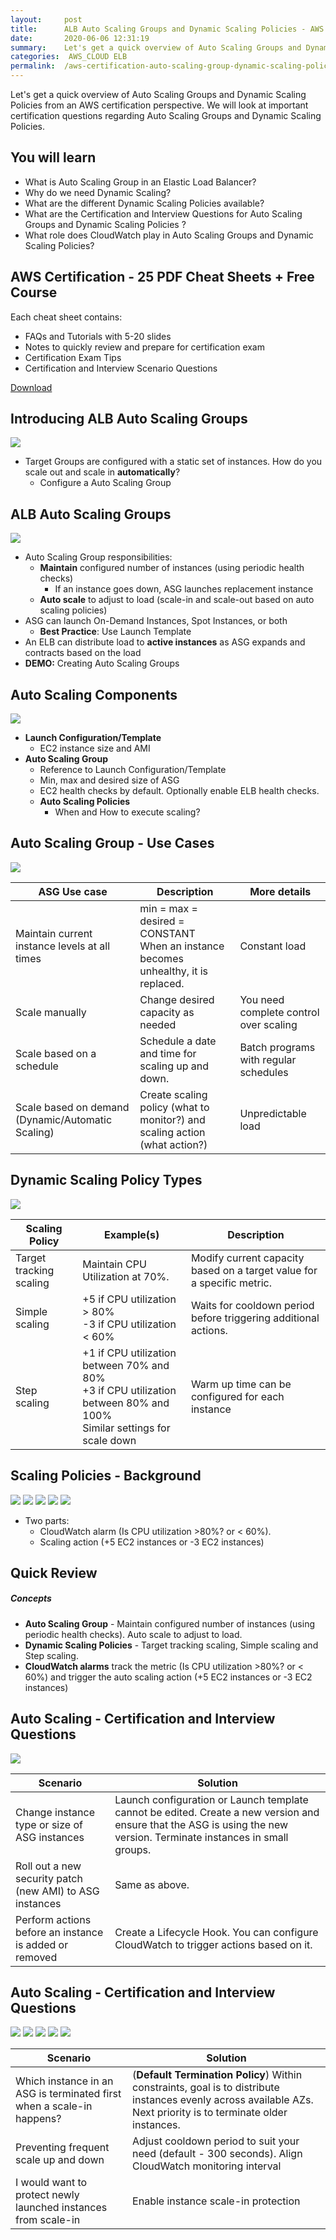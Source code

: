 ```yaml
---
layout:     post
title:      ALB Auto Scaling Groups and Dynamic Scaling Policies - AWS Certification
date:       2020-06-06 12:31:19
summary:    Let's get a quick overview of Auto Scaling Groups and Dynamic Scaling Policies from an AWS certification perspective. We will look at important certification questions regarding Auto Scaling Groups and Dynamic Scaling Policies. 
categories:  AWS_CLOUD ELB
permalink:  /aws-certification-auto-scaling-group-dynamic-scaling-policy
---
```


Let's get a quick overview of Auto Scaling Groups and Dynamic Scaling Policies from an AWS certification perspective. We will look at important certification questions regarding Auto Scaling Groups and Dynamic Scaling Policies.

## You will learn
- What is Auto Scaling Group in an Elastic Load Balancer?
- Why do we need Dynamic Scaling?
- What are the different Dynamic Scaling Policies available?
- What are the Certification and Interview Questions for Auto Scaling Groups and Dynamic Scaling Policies ?
- What role does CloudWatch play in Auto Scaling Groups and Dynamic Scaling Policies?

## AWS Certification - 25 PDF Cheat Sheets + Free Course

Each cheat sheet contains:
- FAQs and Tutorials with 5-20 slides
- Notes to quickly review and prepare for certification exam
- Certification Exam Tips
- Certification and Interview Scenario Questions

<div>
 <a href="https://links.in28minutes.com/cloud-in28minutes-teachable-free-link" target="_blank" class="button instagram">Download</a>
</div>


## Introducing ALB Auto Scaling Groups
![](/images/aws/ec2/4-elb-target-groups.png)
- Target Groups are configured with a static set of instances. How do you scale out and scale in **automatically**?
	- Configure a Auto Scaling Group

## ALB Auto Scaling Groups
![](/images/aws/ec2/5-elb-autoscaling-groups_new.png)
- Auto Scaling Group responsibilities:
	- **Maintain** configured number of instances (using periodic health checks)
		- If an instance goes down, ASG launches replacement instance
	- **Auto scale** to adjust to load (scale-in and scale-out based on auto scaling policies)
- ASG can launch On-Demand Instances, Spot Instances, or both 
	- **Best Practice**: Use Launch Template
- An ELB can distribute load to **active instances** as ASG expands and contracts based on the load
- **DEMO:** Creating Auto Scaling Groups

## Auto Scaling Components
![](/images/aws/ec2/5-elb-autoscaling-groups_new.png)

- **Launch Configuration/Template**
	- EC2 instance size and AMI
- **Auto Scaling Group**
	- Reference to Launch Configuration/Template
	- Min, max and desired size of ASG
	- EC2 health checks by default. Optionally enable ELB health checks.
	- **Auto Scaling Policies**
		- When and How to execute scaling?

## Auto Scaling Group - Use Cases

![](/images/aws/asg.png) 

| ASG Use case | Description  | More details | 
|--|--|--|
| Maintain current instance levels at all times   |  min = max = desired = CONSTANT<BR/> When an instance becomes unhealthy, it is replaced.     |   Constant load |
| Scale manually    |   Change desired capacity as needed   |  You need complete control over scaling  |
| Scale based on a schedule |  Schedule a date and time for scaling up and down. | Batch programs with regular schedules|
| Scale based on demand (Dynamic/Automatic Scaling) | Create scaling policy (what to monitor?) and scaling action (what action?) | Unpredictable load |

## Dynamic Scaling Policy Types
![](/images/aws/asg.png) 

| Scaling Policy | Example(s)  | Description | 
|--|--|--|
| Target tracking scaling   |  Maintain CPU Utilization at 70%.|  Modify current capacity based on a target value for a specific metric.    |
|  Simple scaling   | +5 if CPU utilization > 80% <BR/> -3 if CPU utilization < 60%| Waits for cooldown period before triggering additional actions. | 
|  Step scaling   | +1 if CPU utilization between 70% and 80%<BR/> +3 if CPU utilization between 80% and 100%<BR/> Similar settings for scale down| Warm up time can be configured for each instance| 

## Scaling Policies - Background
![](/images/aws/00-icons/cloudwatchalarm.png)
![](/images/arrow.png)
![](/images/aws/00-icons/autoscaling.png)
![](/images/arrow.png)
![](/images/aws/00-icons/ec2instances.png)
- Two parts:
	- CloudWatch alarm (Is CPU utilization >80%? or < 60%). 
	- Scaling action (+5 EC2 instances or -3 EC2 instances)

## Quick Review

##### Concepts
- **Auto Scaling Group** - Maintain configured number of instances (using periodic health checks). Auto scale to adjust to load.
- **Dynamic Scaling Policies** - Target tracking scaling, Simple scaling and Step scaling.
- **CloudWatch alarms** track the metric (Is CPU utilization >80%? or < 60%) and trigger the auto scaling action (+5 EC2 instances or -3 EC2 instances)

## Auto Scaling - Certification and Interview Questions
![](/images/aws/asg.png) 

| Scenario | Solution | 
|--|--|
|Change instance type or size of ASG instances|Launch configuration or Launch template cannot be edited. Create a new version and ensure that the ASG is using the new version. Terminate instances in small groups.|
|Roll out a new security patch (new AMI) to ASG instances| Same as above.|
| Perform actions before an instance is added or removed| Create a Lifecycle Hook. You can configure CloudWatch to trigger actions based on it. |

## Auto Scaling - Certification and Interview Questions
![](/images/aws/00-icons/cloudwatchalarm.png)
![](/images/arrow.png)
![](/images/aws/00-icons/autoscaling.png)
![](/images/arrow.png)
![](/images/aws/00-icons/ec2instances.png)

| Scenario | Solution | 
|--|--|
|Which instance in an ASG is terminated first when a scale-in happens?| (**Default Termination Policy**) Within constraints, goal is to distribute instances evenly across available AZs. Next priority is to terminate older instances.|
| Preventing frequent scale up and down | Adjust cooldown period to suit your need (default - 300 seconds). Align CloudWatch monitoring interval |
| I would want to protect newly launched instances from scale-in|Enable instance scale-in protection|